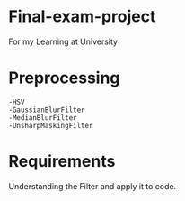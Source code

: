 # Final-exam-project
For my Learning at University

# Preprocessing 
    -HSV
    -GaussianBlurFilter
    -MedianBlurFilter
    -UnsharpMaskingFilter

# Requirements
Understanding the Filter and apply it to code. 